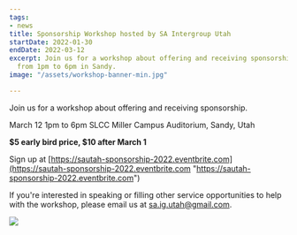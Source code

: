 ```yaml
---
tags:
- news
title: Sponsorship Workshop hosted by SA Intergroup Utah
startDate: 2022-01-30
endDate: 2022-03-12
excerpt: Join us for a workshop about offering and receiving sponsorship. March 12
  from 1pm to 6pm in Sandy.
image: "/assets/workshop-banner-min.jpg"

---
```

Join us for a workshop about offering and receiving sponsorship.

March 12
1pm to 6pm
SLCC Miller Campus Auditorium, Sandy, Utah

**$5 early bird price, $10 after March 1**

Sign up at [https://sautah-sponsorship-2022.eventbrite.com](https://sautah-sponsorship-2022.eventbrite.com "https://sautah-sponsorship-2022.eventbrite.com")

If you're interested in speaking or filling other service opportunities to help with the workshop, please email us at sa.ig.utah@gmail.com.

![](/assets/chart.png)